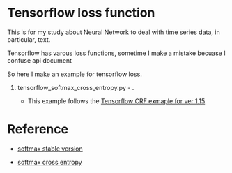 # Tensorflow loss function 

 This is for my study about Neural Network to deal with time series data, in particular, text. 
 
 Tensorflow has varous loss functions, sometime I make a mistake becuase I confuse api document

 So here I make an example for tensorflow loss. 


 1. tensorflow_softmax_cross_entropy.py - .
    
    - This example follows the [Tensorflow CRF exmaple for ver 1.15](https://github.com/tensorflow/tensorflow/tree/r1.15/tensorflow/contrib/crf)
   

# Reference 

 - [softmax stable version](https://stackoverflow.com/questions/34968722/how-to-implement-the-softmax-function-in-python)
  
 - [softmax cross entropy](https://deepnotes.io/softmax-crossentropy)

